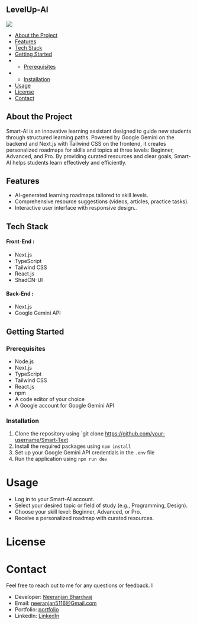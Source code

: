 ## LevelUp-AI

![](./public/Logo.svg)

- [About the Project](#about-the-project)
- [Features](#features)
- [Tech Stack](#Tech-Stack)
- [Getting Started](#Getting-Started)
- - [Prerequisites](#Prerequisites)
- - [Installation](#Installation)
- [Usage](#Usage)
- [License](#license)
- [Contact](#contact)

## About the Project
Smart-AI is an innovative learning assistant designed to guide new students through structured learning paths. Powered by Google Gemini on the backend and Next.js with Tailwind CSS on the frontend, it creates personalized roadmaps for skills and topics at three levels: Beginner, Advanced, and Pro. By providing curated resources and clear goals, Smart-AI helps students learn effectively and efficiently.

## Features
- AI-generated learning roadmaps tailored to skill levels.
- Comprehensive resource suggestions (videos, articles, practice tasks).
- Interactive user interface with responsive design..

## Tech Stack
#### Front-End :
- Next.js
- TypeScript
- Tailwind CSS
- React.js
- ShadCN-UI
#### Back-End :
- Next.js
- Google Gemini API
## Getting Started

### Prerequisites
- Node.js
- Next.js
- TypeScript
- Tailwind CSS
- React.js
- npm
- A code editor of your choice
- A Google account for Google Gemini API

### Installation
1. Clone the repository using `git clone https://github.com/your-username/Smart-Text
2. Install the required packages using `npm install`
3. Set up your Google Gemini API credentials in the `.env` file
4. Run the application using `npm run dev`

# Usage
- Log in to your Smart-AI account.
- Select your desired topic or field of study (e.g., Programming, Design).
- Choose your skill level: Beginner, Advanced, or Pro.
- Receive a personalized roadmap with curated resources.
# License


# Contact
Feel free to reach out to me for any questions or feedback. I
- Developer: [Neeranjan Bhardwaj]() 
- Email: neeranjan5116@Gmail.com
- Portfolio:  [portfolio]() 
- LinkedIn: [LinkedIn]() 


